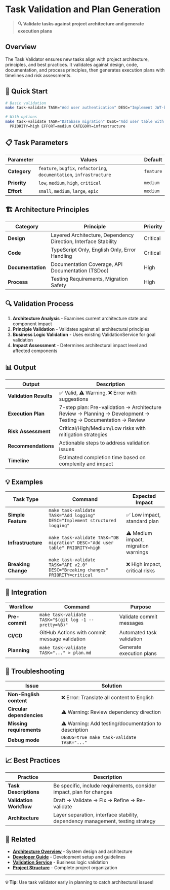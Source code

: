 # Task Validation and Plan Generation

> **🔍 Validate tasks against project architecture and generate execution plans**

## Overview

The Task Validator ensures new tasks align with project architecture, principles, and best practices. It validates against design, code, documentation, and process principles, then generates execution plans with timelines and risk assessments.

## 🚀 Quick Start

```bash
# Basic validation
make task-validate TASK="Add user authentication" DESC="Implement JWT-based auth system"

# With options
make task-validate TASK="Database migration" DESC="Add user table with indexes" \
  PRIORITY=high EFFORT=medium CATEGORY=infrastructure
```

## 📋 Task Parameters

| Parameter | Values | Default |
|-----------|--------|---------|
| **Category** | `feature`, `bugfix`, `refactoring`, `documentation`, `infrastructure` | `feature` |
| **Priority** | `low`, `medium`, `high`, `critical` | `medium` |
| **Effort** | `small`, `medium`, `large`, `epic` | `medium` |

## 🏗️ Architecture Principles

| Category | Principle | Priority |
|----------|-----------|----------|
| **Design** | Layered Architecture, Dependency Direction, Interface Stability | Critical |
| **Code** | TypeScript Only, English Only, Error Handling | Critical |
| **Documentation** | Documentation Coverage, API Documentation (TSDoc) | High |
| **Process** | Testing Requirements, Migration Safety | High |

## 🔍 Validation Process

1. **Architecture Analysis** - Examines current architecture state and component impact
2. **Principle Validation** - Validates against all architectural principles
3. **Business Logic Validation** - Uses existing ValidationService for goal validation
4. **Impact Assessment** - Determines architectural impact level and affected components

## 📊 Output

| Output | Description |
|--------|-------------|
| **Validation Results** | ✅ Valid, ⚠️ Warning, ❌ Error with suggestions |
| **Execution Plan** | 7-step plan: Pre-validation → Architecture Review → Planning → Development → Testing → Documentation → Review |
| **Risk Assessment** | Critical/High/Medium/Low risks with mitigation strategies |
| **Recommendations** | Actionable steps to address validation issues |
| **Timeline** | Estimated completion time based on complexity and impact |

## 💡 Examples

| Task Type | Command | Expected Impact |
|-----------|---------|-----------------|
| **Simple Feature** | `make task-validate TASK="Add logging" DESC="Implement structured logging"` | ✅ Low impact, standard plan |
| **Infrastructure** | `make task-validate TASK="DB migration" DESC="Add user table" PRIORITY=high` | ⚠️ Medium impact, migration warnings |
| **Breaking Change** | `make task-validate TASK="API v2.0" DESC="Breaking changes" PRIORITY=critical` | ❌ High impact, critical risks |

## 🔧 Integration

| Workflow | Command | Purpose |
|----------|---------|---------|
| **Pre-commit** | `make task-validate TASK="$(git log -1 --pretty=%B)"` | Validate commit messages |
| **CI/CD** | GitHub Actions with commit message validation | Automated task validation |
| **Planning** | `make task-validate TASK="..." > plan.md` | Generate execution plans |

## 🚨 Troubleshooting

| Issue | Solution |
|-------|----------|
| **Non-English content** | ❌ Error: Translate all content to English |
| **Circular dependencies** | ⚠️ Warning: Review dependency direction |
| **Missing requirements** | ⚠️ Warning: Add testing/documentation to description |
| **Debug mode** | `DEBUG=true make task-validate TASK="..."` |

## 📈 Best Practices

| Practice | Description |
|----------|-------------|
| **Task Descriptions** | Be specific, include requirements, consider impact, plan for changes |
| **Validation Workflow** | Draft → Validate → Fix → Refine → Re-validate |
| **Architecture** | Layer separation, interface stability, dependency management, testing strategy |

## 🔗 Related

- **[Architecture Overview](architecture.md)** - System design and architecture
- **[Developer Guide](developer-guide.md)** - Development setup and guidelines
- **[Validation Service](../src/services/ValidationService.ts)** - Business logic validation
- **[Project Structure](structure.md)** - Complete project organization

---

**💡 Tip**: Use task validator early in planning to catch architectural issues!

